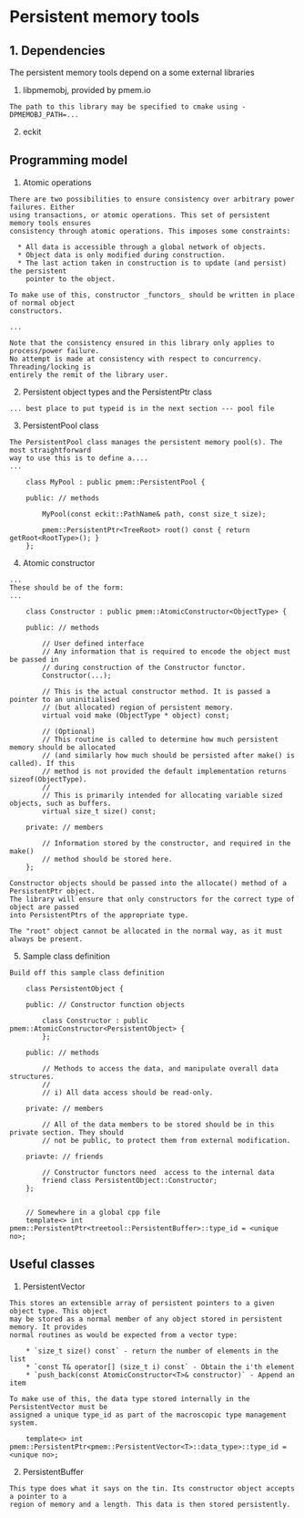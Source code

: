 # Persistent memory tools

## 1. Dependencies

  The persistent memory tools depend on a some external libraries

  1. libpmemobj, provided by pmem.io

    The path to this library may be specified to cmake using -DPMEMOBJ_PATH=...

  2. eckit

## Programming model

  1. Atomic operations

    There are two possibilities to ensure consistency over arbitrary power failures. Either
    using transactions, or atomic operations. This set of persistent memory tools ensures
    consistency through atomic operations. This imposes some constraints:

      * All data is accessible through a global network of objects.
      * Object data is only modified during construction.
      * The last action taken in construction is to update (and persist) the persistent
        pointer to the object.

    To make use of this, constructor _functors_ should be written in place of normal object
    constructors.

    ...

    Note that the consistency ensured in this library only applies to process/power failure.
    No attempt is made at consistency with respect to concurrency. Threading/locking is
    entirely the remit of the library user.

  2. Persistent object types and the PersistentPtr class

    ... best place to put typeid is in the next section --- pool file

  3. PersistentPool class

    The PersistentPool class manages the persistent memory pool(s). The most straightforward
    way to use this is to define a....
    ...

        class MyPool : public pmem::PersistentPool {

        public: // methods

            MyPool(const eckit::PathName& path, const size_t size);

            pmem::PersistentPtr<TreeRoot> root() const { return getRoot<RootType>(); }
        };

  4. Atomic constructor

    ...
    These should be of the form:
    ...

        class Constructor : public pmem::AtomicConstructor<ObjectType> {

        public: // methods

            // User defined interface
            // Any information that is required to encode the object must be passed in
            // during construction of the Constructor functor.
            Constructor(...);

            // This is the actual constructor method. It is passed a pointer to an uninitialised
            // (but allocated) region of persistent memory.
            virtual void make (ObjectType * object) const;

            // (Optional)
            // This routine is called to determine how much persistent memory should be allocated
            // (and similarly how much should be persisted after make() is called). If this
            // method is not provided the default implementation returns sizeof(ObjectType).
            //
            // This is primarily intended for allocating variable sized objects, such as buffers.
            virtual size_t size() const;

        private: // members

            // Information stored by the constructor, and required in the make()
            // method should be stored here.
        };

    Constructor objects should be passed into the allocate() method of a PersistentPtr object.
    The library will ensure that only constructors for the correct type of object are passed
    into PersistentPtrs of the appropriate type.

    The "root" object cannot be allocated in the normal way, as it must always be present.


  5. Sample class definition

    Build off this sample class definition

        class PersistentObject {

        public: // Constructor function objects

            class Constructor : public pmem::AtomicConstructor<PersistentObject> {
            };

        public: // methods

            // Methods to access the data, and manipulate overall data structures.
            //
            // i) All data access should be read-only.

        private: // members

            // All of the data members to be stored should be in this private section. They should
            // not be public, to protect them from external modification.

        priavte: // friends

            // Constructor functors need  access to the internal data
            friend class PersistentObject::Constructor;
        };


        // Somewhere in a global cpp file
        template<> int pmem::PersistentPtr<treetool::PersistentBuffer>::type_id = <unique no>;

## Useful classes

  1. PersistentVector<T>

    This stores an extensible array of persistent pointers to a given object type. This object
    may be stored as a normal member of any object stored in persistent memory. It provides
    normal routines as would be expected from a vector type:

        * `size_t size() const` - return the number of elements in the list
        * `const T& operator[] (size_t i) const` - Obtain the i'th element
        * `push_back(const AtomicConstructor<T>& constructor)` - Append an item

    To make use of this, the data type stored internally in the PersistentVector must be
    assigned a unique type_id as part of the macroscopic type management system.

        template<> int pmem::PersistentPtr<pmem::PersistentVector<T>::data_type>::type_id = <unique no>;

  2. PersistentBuffer

    This type does what it says on the tin. Its constructor object accepts a pointer to a
    region of memory and a length. This data is then stored persistently.



